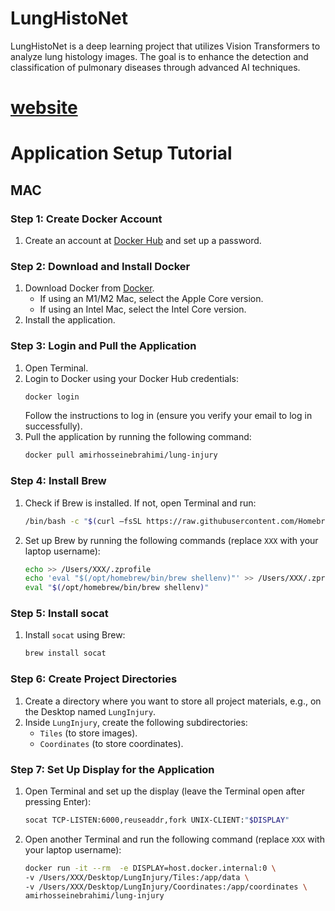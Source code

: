 # LungHistoNet
LungHistoNet is a deep learning project that utilizes Vision Transformers to analyze lung histology images. The goal is to enhance the detection and classification of pulmonary diseases through advanced AI techniques.


# [website](https://lunginsight.ai/)


# Application Setup Tutorial

## MAC

### Step 1: Create Docker Account
1. Create an account at [Docker Hub](https://hub.docker.com/) and set up a password.

### Step 2: Download and Install Docker
1. Download Docker from [Docker](https://www.docker.com/).
   - If using an M1/M2 Mac, select the Apple Core version.
   - If using an Intel Mac, select the Intel Core version.
2. Install the application.

### Step 3: Login and Pull the Application
1. Open Terminal.
2. Login to Docker using your Docker Hub credentials:
   ```bash
   docker login
   ```
   Follow the instructions to log in (ensure you verify your email to log in successfully).
3. Pull the application by running the following command:
   ```bash
   docker pull amirhosseinebrahimi/lung-injury
   ```

### Step 4: Install Brew
1. Check if Brew is installed. If not, open Terminal and run:
   ```bash
   /bin/bash -c "$(curl –fsSL https://raw.githubusercontent.com/Homebrew/install/HEAD/install.sh)"
   ```
2. Set up Brew by running the following commands (replace `XXX` with your laptop username):
   ```bash
   echo >> /Users/XXX/.zprofile
   echo 'eval "$(/opt/homebrew/bin/brew shellenv)"' >> /Users/XXX/.zprofile
   eval "$(/opt/homebrew/bin/brew shellenv)"
   ```

### Step 5: Install socat
1. Install `socat` using Brew:
   ```bash
   brew install socat
   ```

### Step 6: Create Project Directories
1. Create a directory where you want to store all project materials, e.g., on the Desktop named `LungInjury`.
2. Inside `LungInjury`, create the following subdirectories:
   - `Tiles` (to store images).
   - `Coordinates` (to store coordinates).

### Step 7: Set Up Display for the Application
1. Open Terminal and set up the display (leave the Terminal open after pressing Enter):
   ```bash
   socat TCP-LISTEN:6000,reuseaddr,fork UNIX-CLIENT:"$DISPLAY"
   ```
2. Open another Terminal and run the following command (replace `XXX` with your laptop username):
   ```bash
   docker run -it --rm  -e DISPLAY=host.docker.internal:0 \
   -v /Users/XXX/Desktop/LungInjury/Tiles:/app/data \
   -v /Users/XXX/Desktop/LungInjury/Coordinates:/app/coordinates \
   amirhosseinebrahimi/lung-injury
   
